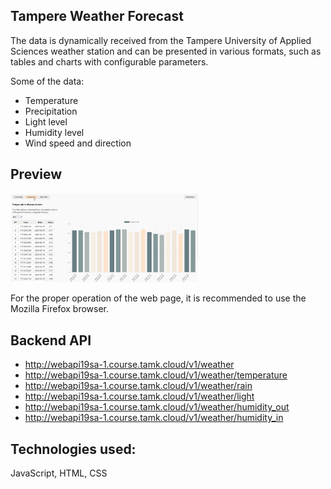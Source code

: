 ## Tampere Weather Forecast
The data is dynamically received from the Tampere University of Applied Sciences weather station and can be presented in various formats, such as tables and charts with configurable parameters.

Some of the data:
- Temperature
- Precipitation
- Light level
- Humidity level
- Wind speed and direction

## Preview
<img
  src="imagies/temperature_page.jpg"
  alt="Alt text"
  title="Optional title"
  style="display: inline-block; margin: 0 auto; max-width: 300px">
  
 For the proper operation of the web page, it is recommended to use the Mozilla Firefox browser.
 
  ## Backend API

- http://webapi19sa-1.course.tamk.cloud/v1/weather
- http://webapi19sa-1.course.tamk.cloud/v1/weather/temperature
- http://webapi19sa-1.course.tamk.cloud/v1/weather/rain
- http://webapi19sa-1.course.tamk.cloud/v1/weather/light
- http://webapi19sa-1.course.tamk.cloud/v1/weather/humidity_out
- http://webapi19sa-1.course.tamk.cloud/v1/weather/humidity_in

## Technologies used:
JavaScript, HTML, CSS
